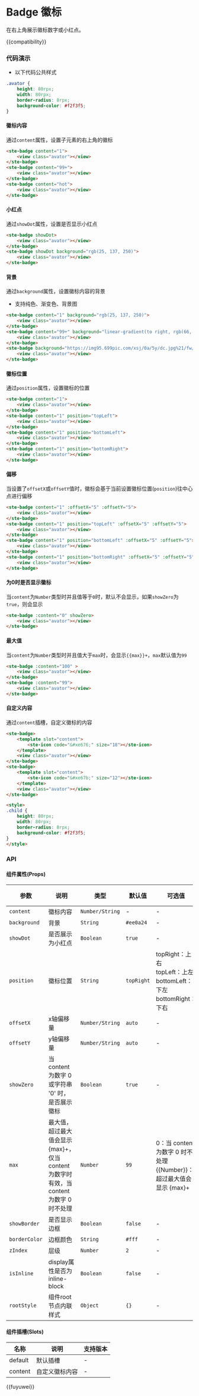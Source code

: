# Badge 徽标

在右上角展示徽标数字或小红点。

{{compatibility}}

### 代码演示
- 以下代码公共样式
```css
.avator {
	height: 80rpx;
	width: 80rpx;
	border-radius: 8rpx;
	background-color: #f2f3f5;
}
```

#### 徽标内容
通过`content`属性，设置子元素的右上角的徽标
```html
<ste-badge content="1">
	<view class="avator"></view>
</ste-badge>
<ste-badge content="99+">
	<view class="avator"></view>
</ste-badge>
<ste-badge content="hot">
	<view class="avator"></view>
</ste-badge>
```

#### 小红点
通过`showDot`属性，设置是否显示小红点

```html
<ste-badge showDot>
	<view class="avator"></view>
</ste-badge>
<ste-badge showDot background="rgb(25, 137, 250)">
	<view class="avator"></view>
</ste-badge>
```

#### 背景
通过`background`属性，设置徽标内容的背景
- 支持纯色、渐变色、背景图

```html
<ste-badge content="1" background="rgb(25, 137, 250)">
	<view class="avator"></view>
</ste-badge>
<ste-badge content="99+" background="linear-gradient(to right, rgb(66, 83, 216), rgb(213, 51, 186))">
	<view class="avator"></view>
</ste-badge>
<ste-badge background="https://img95.699pic.com/xsj/0a/5y/dc.jpg%21/fw/700/watermark/url/L3hzai93YXRlcl9kZXRhaWwyLnBuZw/align/southeast">
	<view class="avator"></view>
</ste-badge>
```


#### 徽标位置
通过`position`属性，设置徽标的位置

```html
<ste-badge content="1">
	<view class="avator"></view>
</ste-badge>
<ste-badge content="1" position="topLeft">
	<view class="avator"></view>
</ste-badge>
<ste-badge content="1" position="bottomLeft">
	<view class="avator"></view>
</ste-badge>
<ste-badge content="1" position="bottomRight">
	<view class="avator"></view>
</ste-badge>
```

#### 偏移
当设置了`offsetX`或`offsetY`值时，徽标会基于当前设置徽标位置(`position`)往中心点进行偏移

```html
<ste-badge content="1" :offsetX="5" :offsetY="5">
	<view class="avator"></view>
</ste-badge>
<ste-badge content="1" position="topLeft" :offsetX="5" :offsetY="5">
	<view class="avator"></view>
</ste-badge>
<ste-badge content="1" position="bottomLeft" :offsetX="5" :offsetY="5">
	<view class="avator"></view>
</ste-badge>
<ste-badge content="1" position="bottomRight" :offsetX="5" :offsetY="5">
	<view class="avator"></view>
</ste-badge>
```

#### 为0时是否显示徽标
当`content`为`Number`类型时并且值等于`0`时，默认不会显示，如果`showZero`为`true`，则会显示
```html
<ste-badge :content="0" showZero>
	<view class="avator"></view>
</ste-badge>
```

#### 最大值
当`content`为`Number`类型时并且值大于`max`时，会显示`{{max}}+`，`max`默认值为`99`

```html
<ste-badge :content="100" >
	<view class="avator"></view>
</ste-badge>
<ste-badge :content="99">
	<view class="avator"></view>
</ste-badge>
```

#### 自定义内容
通过`content`插槽，自定义徽标的内容
```html
<ste-badge>
	<template slot="content">
		<ste-icon code="&#xe676;" size="18"></ste-icon>
	</template>
	<view class="avator"></view>
</ste-badge>
<ste-badge>
	<template slot="content">
		<ste-icon code="&#xe67b;" size="12"></ste-icon>
	</template>
	<view class="avator"></view>
</ste-badge>

<style>
.child {
	height: 80rpx;
	width: 80rpx;
	border-radius: 8rpx;
	background-color: #f2f3f5;
}
</style>
```

### API
#### 组件属性(Props)

| 参数					| 说明																																										| 类型							| 默认值			| 可选值																																			| 支持版本		|
| ---						| ---																																										| ---							| ---				| ---																																				| ---				|
| `content`			| 徽标内容																																								| `Number/String`	| -					| -																																					| -					|
| `background`	| 背景																																										| `String`				| `#ee0a24`	| -																																					| -					|
| `showDot`			| 是否展示为小红点																																				| `Boolean`				| `true`		| -																																					| -					|
| `position`		| 徽标位置																																								| `String`				| `topRight`| topRight：上右<br/>topLeft：上左<br/>bottomLeft：下左<br/>bottomRight：下右	| -					|
| `offsetX`			| x轴偏移量																																							| `Number/String`	| `auto`		| -																																					| -					|
| `offsetY`			| y轴偏移量																																							| `Number/String`	| `auto`		| -																																					| -					|
| `showZero`		| 当 content 为数字 0 或字符串 '0' 时，是否展示徽标																				| `Boolean`				| `true`		| -																																					| -					|
| `max`					| 最大值，超过最大值会显示 {max}+，仅当 content 为数字时有效，当 content 为数字 0 时不处理	| `Number`				| `99`			| 0：当 content 为数字 0 时不处理<br/>{{Number}}：超过最大值会显示 {max}+			| `v1.1.5`	|
| `showBorder`	| 是否显示边框																																						| `Boolean`				| `false`		| -																																					| `v1.9.0`	|
| `borderColor`	| 边框颜色																																								| `String`				| `#fff`		| -																																					| `v1.9.0`	|
| `zIndex`			| 层级																																										| `Number`				| `2`				| -																																					| `v1.9.0`	|
| `isInline`		| display属性是否为inline-block																													| `Boolean`				| `false`		| -																																					| `v1.10.0`	|
| `rootStyle`		| 组件root节点内联样式																																		| `Object`				| `{}`			| -																																					| `v1.13.0`	|

#### 组件插槽(Slots)

|名称	|说明			|支持版本	|
|---	|---			|---		|
|default|默认插槽		|-			|
|content|自定义徽标内容	|-			|

{{fuyuwei}}